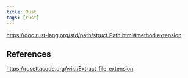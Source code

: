 ```yaml
---
title: Rust
tags: [rust]
---
```


<https://doc.rust-lang.org/std/path/struct.Path.html#method.extension>

## References

<https://rosettacode.org/wiki/Extract_file_extension>
